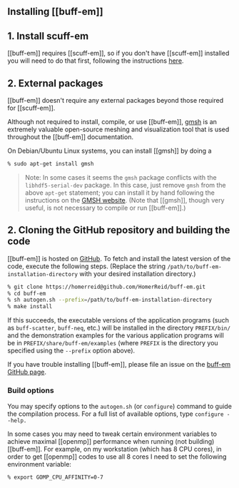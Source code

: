 ## Installing [[buff-em]]

## 1. Install <span class="CodeName">scuff-em</span>

[[buff-em]] requires [[scuff-em]], so if you don't have 
[[scuff-em]] installed you will need to do that first,
following the instructions [here][scuffEMInstallation].

## 2. External packages

[[buff-em]] doesn't require any external packages beyond
those required for [[scuff-em]].

Although not required to install, compile, or use
[[buff-em]],
[<span class="SC">gmsh</span>](http://geuz.org/gmsh)
is an extremely valuable open-source meshing and visualization
tool that is used throughout the
[[buff-em]] documentation.

On Debian/Ubuntu Linux systems, you can install [[gmsh]] by
doing a 

````bash
% sudo apt-get install gmsh
````

> Note: In some cases it seems the ``gmsh`` package conflicts with 
> the ``libhdf5-serial-dev`` package. In this case, just 
> remove ``gmsh`` from the above ``apt-get`` statement; you can 
> install it by hand following the instructions
> on the [GMSH website](http://geuz.org/gmsh).
> (Note that [[gmsh]], though very useful, 
> is not necessary to compile or run [[buff-em]].)

## 2. Cloning the GitHub repository and building the code

[[buff-em]] is hosted on [GitHub][GitHub].
To fetch and install the latest version of the 
code, execute the following steps. (Replace the string
``/path/to/buff-em-installation-directory``
with your desired installation directory.)

````bash
% git clone https://homerreid@github.com/HomerReid/buff-em.git
% cd buff-em
% sh autogen.sh --prefix=/path/to/buff-em-installation-directory
% make install
````

If this succeeds, the executable versions of the application
programs (such as ``buff-scatter``, ``buff-neq``, etc.) will be 
installed in the directory ``PREFIX/bin/`` 
and the demonstration examples for the various application programs 
will be in ``PREFIX/share/buff-em/examples``
(where ``PREFIX`` is the directory you specified using the 
``--prefix`` option above).

If you have trouble installing [[buff-em]],
please file an issue on the 
[<span class="SC">buff-em</span> GitHub page](GitHub).

### Build options

You may specify options to the ``autogen.sh``
(or ``configure``) command to guide the compilation process. 
For a full list of available options,
type ``configure --help.`` 

In some cases you may need to tweak certain environment 
variables to achieve maximal [[openmp]] performance
when running (not building) [[buff-em]].
For example, on my workstation (which has 8 CPU cores),
in order to get [[openmp]] codes
to use all 8 cores I need to set the following environment
variable:

````bash
% export GOMP_CPU_AFFINITY=0-7
````

[scuffEMInstallation]:               http://homerreid.github.io/scuff-em-documentation/reference/Installing
[GitHub]:                            http://github.com/HomerReid/buff-em
